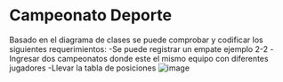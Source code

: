 # Campeonato Deporte

Basado en el diagrama de clases se puede comprobar y codificar los siguientes requerimientos:
-Se puede registrar un empate ejemplo 2-2
-Ingresar dos campeonatos donde este el mismo equipo con diferentes jugadores
-Llevar la tabla de posiciones
![image](https://github.com/user-attachments/assets/49f7bacf-480a-4168-9a2e-f55068e69e22)
